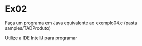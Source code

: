 # Ex02 

Faça um programa em Java equivalente ao exemplo04.c (pasta samples/TADProduto)

Utilize a IDE InteliJ para programar